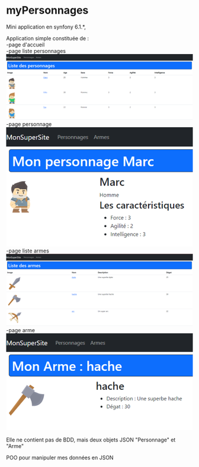 # myPersonnages  

Mini application en synfony 6.1.*,  

Application simple constituée de :  
  -page d'accueil  
  -page liste personnages  
  ![Screenshot](https://github.com/BadrKarim/myPersonnages/blob/main/public/images/forReadme/listePersonnage.png)  
  -page personnage  
  ![Screenshot](https://github.com/BadrKarim/myPersonnages/blob/main/public/images/forReadme/personnage.png)  
  -page liste armes  
  ![Screenshot](https://github.com/BadrKarim/myPersonnages/blob/main/public/images/forReadme/listeArme.png)  
  -page arme  
  ![Screenshot](https://github.com/BadrKarim/myPersonnages/blob/main/public/images/forReadme/arme.png)  
  
Elle ne contient pas de BDD, mais deux objets JSON "Personnage" et "Arme"  

POO pour manipuler mes données en JSON  
